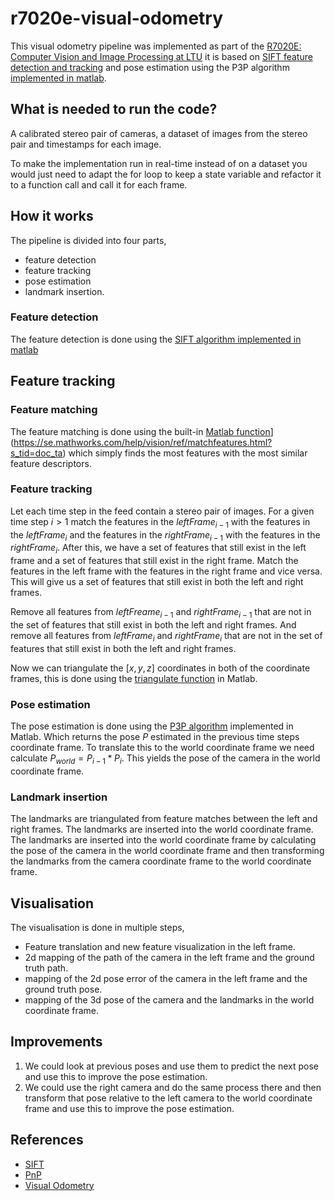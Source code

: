 # r7020e-visual-odometry
This visual odometry pipeline was implemented as part of the [R7020E: Computer Vision and Image Processing at LTU](https://www.ltu.se/edu/course/R70/R7020E/R7020E-Datorseende-och-bildbehandling-1.204996?l=en) it is based on [SIFT feature detection and tracking](https://en.wikipedia.org/wiki/Scale-invariant_feature_transform) and pose estimation using the P3P algorithm [implemented in matlab](https://se.mathworks.com/help/vision/ref/estworldpose.html). 


## What is needed to run the code?
A calibrated stereo pair of cameras, a dataset of images from the stereo pair and timestamps for each image.

To make the implementation run in real-time instead of on a dataset you would just need to adapt the for loop to keep a state variable and refactor it to a function call and call it for each frame. 
## How it works
The pipeline is divided into four parts,
- feature detection
- feature tracking
- pose estimation
- landmark insertion.

### Feature detection
The feature detection is done using the [SIFT algorithm implemented in matlab](https://se.mathworks.com/help/vision/ref/detectsiftfeatures.html?s_tid=doc_ta)

## Feature tracking
### Feature matching
The feature matching is done using the built-in [Matlab function](https://se.mathworks.com/help/vision/ref/matchfeatures.html?s_tid=doc_ta)](https://se.mathworks.com/help/vision/ref/matchfeatures.html?s_tid=doc_ta) which simply finds the most features with the most similar feature descriptors.
### Feature tracking
Let each time step in the feed contain a stereo pair of images. 
For a given time step $i > 1$ match the features in the $leftFrame_{i-1}$ with the features in the $leftFrame_{i}$ and the features in the $rightFrame_{i-1}$ with the features in the $rightFrame_{i}$. After this, we have a set of features that still exist in the left frame and a set of features that still exist in the right frame. Match the features in the left frame with the features in the right frame and vice versa. This will give us a set of features that still exist in both the left and right frames.

Remove all features from $leftFreame_{i-1}$ and $rightFrame_{i-1}$ that are not in the set of features that still exist in both the left and right frames. And remove all features from $leftFrame_{i}$ and $rightFrame_{i}$ that are not in the set of features that still exist in both the left and right frames.

Now we can triangulate the $[x,y,z]$ coordinates in both of the coordinate frames, this is done using the [triangulate function](https://se.mathworks.com/help/vision/ref/triangulate.html?s_tid=doc_ta) in Matlab. 
### Pose estimation
The pose estimation is done using the [P3P algorithm](https://en.wikipedia.org/wiki/Perspective-n-Point) implemented in Matlab. Which returns the pose $P$ estimated in the previous time steps coordinate frame. To translate this to the world coordinate frame we need calculate $P_{world} = P_{i-1}*P_{i}$. This yields the pose of the camera in the world coordinate frame.

### Landmark insertion
The landmarks are triangulated from feature matches between the left and right frames. The landmarks are inserted into the world coordinate frame. The landmarks are inserted into the world coordinate frame by calculating the pose of the camera in the world coordinate frame and then transforming the landmarks from the camera coordinate frame to the world coordinate frame.


## Visualisation
The visualisation is done in multiple steps,
- Feature translation and new feature visualization in the left frame.
- 2d mapping of the path of the camera in the left frame and the ground truth path.
- mapping of the 2d pose error of the camera in the left frame and the ground truth pose.
- mapping of the 3d pose of the camera and the landmarks in the world coordinate frame.

## Improvements

1. We could look at previous poses and use them to predict the next pose and use this to improve the pose estimation.
2. We could use the right camera and do the same process there and then transform that pose relative to the left camera to the world coordinate frame and use this to improve the pose estimation.

## References
- [SIFT](https://en.wikipedia.org/wiki/Scale-invariant_feature_transform)
- [PnP](https://en.wikipedia.org/wiki/Perspective-n-Point)
- [Visual Odometry](https://en.wikipedia.org/wiki/Visual_odometry)
